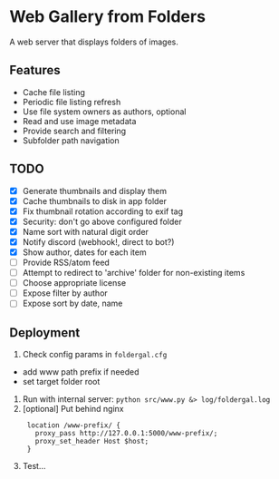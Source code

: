 Web Gallery from Folders
===

A web server that displays folders of images.

Features
---

* Cache file listing
* Periodic file listing refresh
* Use file system owners as authors, optional
* Read and use image metadata
* Provide search and filtering
* Subfolder path navigation

TODO
---

+ [x] Generate thumbnails and display them
+ [x] Cache thumbnails to disk in app folder
+ [x] Fix thumbnail rotation according to exif tag
+ [x] Security: don't go above configured folder
+ [x] Name sort with natural digit order
+ [x] Notify discord (webhook!, direct to bot?)
+ [x] Show author, dates for each item
+ [ ] Provide RSS/atom feed
+ [ ] Attempt to redirect to 'archive' folder for non-existing items
+ [ ] Choose appropriate license
+ [ ] Expose filter by author
+ [ ] Expose sort by date, name

Deployment
---

1. Check config params in `foldergal.cfg`
  * add www path prefix if needed
  * set target folder root
1. Run with internal server:
   `python src/www.py &> log/foldergal.log`
1. [optional] Put behind nginx
   ```
    location /www-prefix/ {
      proxy_pass http://127.0.0.1:5000/www-prefix/;
      proxy_set_header Host $host;
    }
   ```
1. Test...
